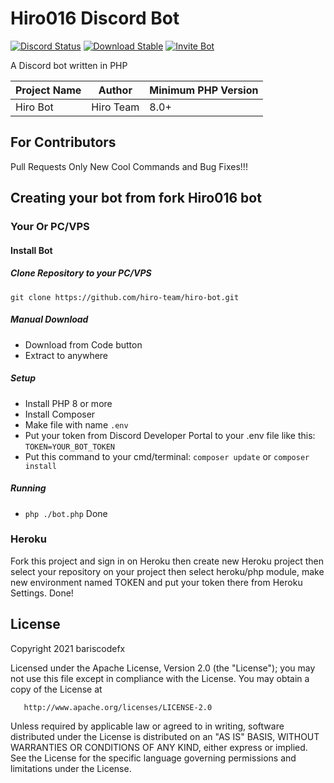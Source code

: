 # Hiro016 Discord Bot
[![Discord Status](https://img.shields.io/discord/1011396013296193707)](https://discord.gg/EkFZzAzHr6)
[![Download Stable](https://img.shields.io/badge/download-stable-success)](https://github.com/hiro-team/hiro-bot/releases/latest)
[![Invite Bot](https://img.shields.io/badge/invite-invite%20bot-success)](https://discord.com/api/oauth2/authorize?client_id=1074961668074905662&permissions=8&scope=bot)

A Discord bot written in PHP

|Project Name|Author|Minimum PHP Version|
|--|--|--|
|Hiro Bot|Hiro Team|8.0+|

## For Contributors
Pull Requests Only New Cool Commands and Bug Fixes!!!

## Creating your bot from fork Hiro016 bot
### Your Or PC/VPS
#### Install Bot
##### Clone Repository to your PC/VPS
```
git clone https://github.com/hiro-team/hiro-bot.git
```
##### Manual Download
- Download from Code button
- Extract to anywhere
##### Setup
- Install PHP 8 or more
- Install Composer
- Make file with name `.env`
- Put your token from Discord Developer Portal 
to your .env file like this: `TOKEN=YOUR_BOT_TOKEN`
- Put this command to your cmd/terminal: `composer update` or `composer install`
##### Running
- `php ./bot.php`
Done

### Heroku
Fork this project and sign in on Heroku then create new
Heroku project then select your repository on your project
then select heroku/php module, make new environment named TOKEN and
put your token there from Heroku Settings.
Done!

## License
Copyright 2021 bariscodefx

Licensed under the Apache License, Version 2.0 (the "License");
you may not use this file except in compliance with the License.
You may obtain a copy of the License at

       http://www.apache.org/licenses/LICENSE-2.0

Unless required by applicable law or agreed to in writing, software
distributed under the License is distributed on an "AS IS" BASIS,
WITHOUT WARRANTIES OR CONDITIONS OF ANY KIND, either express or implied.
See the License for the specific language governing permissions and
limitations under the License.
